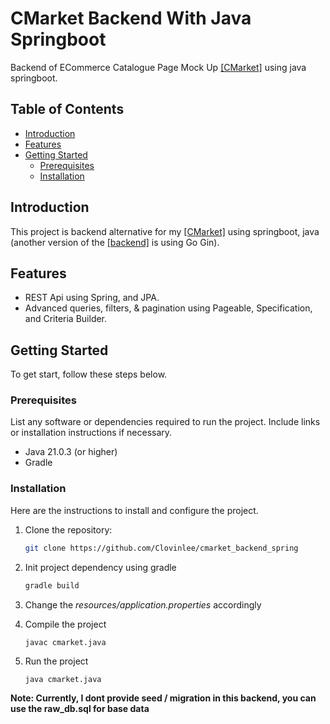 # CMarket Backend With Java Springboot

Backend of ECommerce Catalogue Page Mock Up <a href="https://github.com/Clovinlee/cmarket">[CMarket]</a> using java springboot.

## Table of Contents

- [Introduction](#introduction)
- [Features](#features)
- [Getting Started](#getting-started)
  - [Prerequisites](#prerequisites)
  - [Installation](#installation)

## Introduction

This project is backend alternative for my <a href="https://github.com/Clovinlee/cmarket">[CMarket]</a> using springboot, java (another version of the <a href="https://github.com/Clovinlee/cmarket_backend">[backend]</a> is using Go Gin).

## Features

- REST Api using Spring, and JPA.
- Advanced queries, filters, & pagination using Pageable, Specification, and Criteria Builder.

## Getting Started

To get start, follow these steps below.

### Prerequisites

List any software or dependencies required to run the project. Include links or installation instructions if necessary.

- Java 21.0.3 (or higher)
- Gradle

### Installation

Here are the instructions to install and configure the project.

1. Clone the repository:

   ```sh
   git clone https://github.com/Clovinlee/cmarket_backend_spring

2. Init project dependency using gradle
   ```sh
   gradle build

3. Change the *resources/application.properties* accordingly

4. Compile the project
   ```
   javac cmarket.java

5. Run the project
   ```
   java cmarket.java

**Note: Currently, I dont provide seed / migration in this backend, you can use the raw_db.sql for base data**